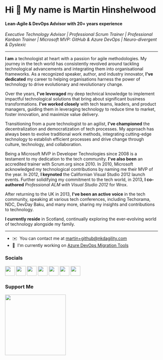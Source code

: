 # Hi 👋 My name is Martin Hinshelwood

#### Lean-Agile & DevOps Advisor with 20+ years experience

_Executive Technology Advisor | Professional Scrum Trainer | Professional Kanban Trainer | Microsoft MVP: GitHub & Azure DevOps | Neuro-divergent & Dyslexic_

---

**I am** a technologist at heart with a passion for agile methodologies. My journey in the tech world has consistently revolved around tackling technological advancements and integrating them into organisational frameworks. As a recognized speaker, author, and industry innovator, **I've dedicated** my career to helping organisations harness the power of technology to drive evolutionary and revolutionary change.

Over the years, **I've leveraged** my deep technical knowledge to implement impactful technological solutions that bring about significant business transformations. **I've worked closely** with tech teams, leaders, and product managers, guiding them in leveraging technology to reduce time to market, foster innovation, and maximize value delivery.

Transitioning from a pure technologist to an agilist, **I've championed** the decentralization and democratization of tech processes. My approach has always been to evolve traditional work methods, integrating cutting-edge technology to establish efficient processes and drive change through culture, technology, and collaboration.

Being a Microsoft MVP in Developer Technologies since 2008 is a testament to my dedication to the tech community. **I've also been** an accredited trainer with Scrum.org since 2010. In 2010, Microsoft acknowledged my technological contributions by naming me their MVP of the year. In 2012, **I keynoted** the Californian Visual Studio 2012 launch events. Further solidifying my commitment to the tech world, in 2013, **I co-authored** *Professional ALM with Visual Studio 2012* for Wrox.

After returning to the UK in 2013, **I've been an active voice** in the tech community, speaking at various tech conferences, including Techorama, NDC, DevDay Baku, and many more, sharing my insights and contributions to technology.

**I currently reside** in Scotland, continually exploring the ever-evolving world of technology alongside my family.

---

* ✉️  You can contact me at [martin+github@nkdagility.com](mailto:martin+github@nkdagility.com)
* 🚀  I'm currently working on [Azure DevOps Migration Tools](http://github.com/nkdAgility/azure-devops-migration-tools)

### Socials

<p align="left"> <a href="https://www.github.com/mrhinsh" target="_blank" rel="noreferrer"><img src="https://raw.githubusercontent.com/danielcranney/readme-generator/main/public/icons/socials/github.svg" width="32" height="32" /></a> <a href="https://www.linkedin.com/in/martinhinshelwood" target="_blank" rel="noreferrer"><img src="https://raw.githubusercontent.com/danielcranney/readme-generator/main/public/icons/socials/linkedin.svg" width="32" height="32" /></a> <a href="http://www.medium.com/naked-agility-from-martin-hinshelwood" target="_blank" rel="noreferrer"><img src="https://raw.githubusercontent.com/danielcranney/readme-generator/main/public/icons/socials/medium.svg" width="32" height="32" /></a> <a href="https://nkdagility.com/feed/" target="_blank" rel="noreferrer"><img src="https://raw.githubusercontent.com/danielcranney/readme-generator/main/public/icons/socials/rss.svg" width="32" height="32" /></a> <a href="https://stackoverflow.com/users/11799/mrhinsh-martin-hinshelwood" target="_blank" rel="noreferrer"><img src="https://raw.githubusercontent.com/danielcranney/readme-generator/main/public/icons/socials/stackoverflow.svg" width="32" height="32" /></a> <a href="https://www.twitter.com/mrhinsh" target="_blank" rel="noreferrer"><img src="https://raw.githubusercontent.com/danielcranney/readme-generator/main/public/icons/socials/twitter.svg" width="32" height="32" /></a> <a href="https://www.youtube.com/c/@nakedAgility" target="_blank" rel="noreferrer"><img src="https://raw.githubusercontent.com/danielcranney/readme-generator/main/public/icons/socials/youtube.svg" width="32" height="32" /></a></p>

### Support Me

<a href="https://www.buymeacoffee.com/mrhinsh"><img src="https://cdn.buymeacoffee.com/buttons/v2/default-yellow.png" width="200" /></a>
